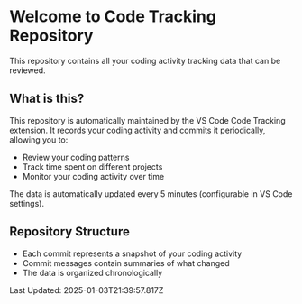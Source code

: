 # Welcome to Code Tracking Repository

This repository contains all your coding activity tracking data that can be reviewed.

## What is this?

This repository is automatically maintained by the VS Code Code Tracking extension. It records your coding activity and commits it periodically, allowing you to:

- Review your coding patterns
- Track time spent on different projects
- Monitor your coding activity over time

The data is automatically updated every 5 minutes (configurable in VS Code settings).

## Repository Structure

- Each commit represents a snapshot of your coding activity
- Commit messages contain summaries of what changed
- The data is organized chronologically

Last Updated: 2025-01-03T21:39:57.817Z
